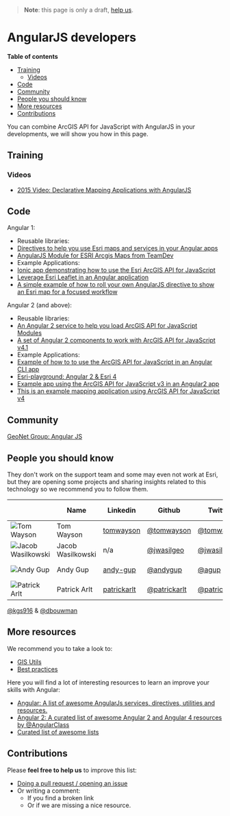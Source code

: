 > **Note**: this page is only a draft, [help us](#contributions).

# AngularJS developers
<!-- START doctoc generated TOC please keep comment here to allow auto update -->
<!-- DON'T EDIT THIS SECTION, INSTEAD RE-RUN doctoc TO UPDATE -->
**Table of contents**

- [Training](#training)
  - [Videos](#videos)
- [Code](#code)
- [Community](#community)
- [People you should know](#people-you-should-know)
- [More resources](#more-resources)
- [Contributions](#contributions)

<!-- END doctoc generated TOC please keep comment here to allow auto update -->

You can combine ArcGIS API for JavaScript with AngularJS in your developments,
we will show you how in this page.

## Training
### Videos
* [2015 Video: Declarative Mapping Applications with AngularJS](http://www.esri.com/videos/watch?videoid=4321&channelid=LegacyVideo&isLegacy=true&title=declarative-mapping-applications-with-angularjs)


## Code

Angular 1:
* Reusable libraries:
 * [Directives to help you use Esri maps and services in your Angular apps](github.com/Esri/angular-esri-map)
 * [AngularJS Module for ESRI Arcgis Maps from TeamDev](https://github.com/TeamDev-it/teamdev-esri-angularjs)
* Example Applications:
 * [Ionic app demonstrating how to use the Esri ArcGIS API for JavaScript](https://github.com/jwasilgeo/ionic-esri-map)
 * [Leverage Esri Leaflet in an Angular application](https://github.com/Esri/developer-support/tree/gh-pages/web-leaflet/angular)
 * [A simple example of how to roll your own AngularJS directive to show an Esri map for a focused workflow](https://github.com/tomwayson/angular-parcel-map)

Angular 2 (and above):
* Reusable libraries:
 * [An Angular 2 service to help you load ArcGIS API for JavaScript Modules](https://github.com/tomwayson/angular2-esri-loader)
 * [A set of Angular 2 components to work with ArcGIS API for JavaScript v4.1](https://github.com/kgs916/angular2-esri4-components)
* Example Applications:
 * [Example of how to to use the ArcGIS API for JavaScript in an Angular CLI app](https://github.com/tomwayson/esri-angular-cli-example)
 * [Esri-playground: Angular 2 & Esri 4](https://github.com/jwasilgeo/angular2-esri-playground)
 * [Example app using the ArcGIS API for JavaScript v3 in an Angular2 app](https://github.com/tomwayson/angular2-esri-example)
 * [This is an example mapping application using ArcGIS API for JavaScript v4 ](https://github.com/kgs916/ng2cli-esri4)

## Community
[GeoNet Group: Angular JS](https://geonet.esri.com/groups/angularjs)

## People you should know
They don't work on the support team and some may even not work at Esri,
but they are opening some projects and sharing insights related to this
technology so we recommend you to follow them.

||Name|Linkedin|Github|Twitter|ArcGIS Online|Geonet|Stack Overflow|
|---|---|---|---|---|---|---|---|
|![Tom Wayson](https://avatars2.githubusercontent.com/u/662944?v=3&s=50)|Tom Wayson|[tomwayson](https://www.linkedin.com/in/tomwayson)|[@tomwayson](https://github.com/tomwayson)|[@tomwayson](https://twitter.com/tomwayson)|n/a|[@TWayson-esristaff](https://geonet.esri.com/people/TWayson-esristaff)|[tomwayson](http://stackoverflow.com/users/656010/tomwayson)|
|![Jacob Wasilkowski](https://avatars2.githubusercontent.com/u/4933392?v=3&s=50)|Jacob Wasilkowski|n/a|[@jwasilgeo](https://github.com/jwasilgeo)|[@jwasilgeo](https://twitter.com/jwasilgeo)|n/a|n/a|n/a|
|![Andy Gup](https://avatars1.githubusercontent.com/u/510440?v=3&s=50)|Andy Gup|[andy-gup](https://www.linkedin.com/in/andy-gup-0a865a)|[@andygup](https://github.com/andygup)|[@agup](https://twitter.com/agup)|[andygup](http://www.arcgis.com/home/search.html?q=owner:andygup)|[@agup-esristaff](https://geonet.esri.com/people/agup-esristaff)|n/a|
|![Patrick Arlt](https://avatars2.githubusercontent.com/u/378557?v=3&s=50)|Patrick Arlt|[patrickarlt](https://www.linkedin.com/in/patrickarlt)|[@patrickarlt](https://github.com/patrickarlt)|[@patrickarlt](https://twitter.com/patrickarlt)|n.a.|[@PArlt-esristaff](https://geonet.esri.com/people/PArlt-esristaff)|[patrick-arlt](http://stackoverflow.com/users/449686/patrick-arlt)|
[@kgs916](https://github.com/kgs916) & [@dbouwman](https://github.com/dbouwman)


## More resources
We recommend you to take a look to:
* [GIS Utils](../../../gis/utils/README.md)
* [Best practices](../../best-practices/README.md)

Here you will find a lot of interesting resources to learn an improve your skills
with Angular:
* [Angular: A list of awesome AngularJs services, directives, utilities and resources.](https://github.com/gianarb/awesome-angularjs)
* [Angular 2: A curated list of awesome Angular 2 and Angular 4 resources by @AngularClass](https://github.com/AngularClass/awesome-angular2)
* [Curated list of awesome lists](https://github.com/sindresorhus/awesome)

## Contributions
Please **feel free to help us** to improve this list:

* [Doing a pull request / opening an issue](https://github.com/hhkaos/awesome-arcgis#contributions)
* Or writing a comment:
  * If you find a broken link
  * Or if we are missing a nice resource.

